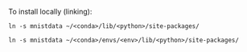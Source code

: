 
To install locally (linking):

    ln -s mnistdata ~/<conda>/lib/<python>/site-packages/
    
    ln -s mnistdata ~/<conda>/envs/<env>/lib/<python>/site-packages/
